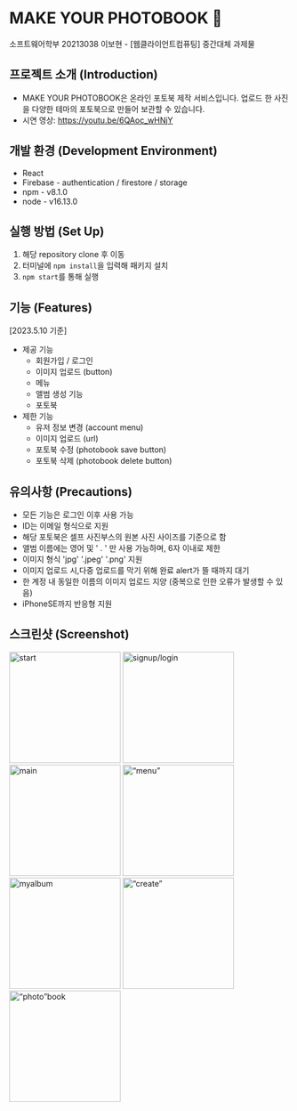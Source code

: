 # MAKE YOUR PHOTOBOOK 📸
소프트웨어학부 20213038 이보현 - [웹클라이언트컴퓨팅] 중간대체 과제물
## 프로젝트 소개 (Introduction)
- MAKE YOUR PHOTOBOOK은 온라인 포토북 제작 서비스입니다.
업로드 한 사진을 다양한 테마의 포토북으로 만들어 보관할 수 있습니다.
- 시연 영상: https://youtu.be/6QAoc_wHNjY


## 개발 환경 (Development Environment)
-  React
-  Firebase - authentication / firestore / storage
- npm - v8.1.0
- node - v16.13.0


## 실행 방법 (Set Up)
1.  해당 repository clone 후 이동
2. 터미널에 `npm install`을 입력해 패키지 설치
3.  `npm start`를 통해 실행

## 기능 (Features)
[2023.5.10 기준]
- 제공 기능
  * 회원가입 / 로그인
  * 이미지 업로드 (button)
  * 메뉴
  * 앨범 생성 기능
  * 포토북 
- 제한 기능
  * 유저 정보 변경 (account menu)
  * 이미지 업로드 (url)
  * 포토북 수정 (photobook save button)
  * 포토북 삭제 (photobook delete button)


## 유의사항 (Precautions)
- 모든 기능은 로그인 이후 사용 가능
- ID는 이메일 형식으로 지원
- 해당 포토북은 셀프 사진부스의 원본 사진 사이즈를 기준으로 함
- 앨범 이름에는 영어 및  ' . ' 만 사용 가능하며, 6자 이내로 제한
- 이미지 형식 'jpg' '.jpeg' '.png' 지원
- 이미지 업로드 시,다중 업로드를 막기 위해 완료 alert가 뜰 때까지 대기
- 한 계정 내 동일한 이름의 이미지 업로드 지양 (중복으로 인한 오류가 발생할 수 있음)
- iPhoneSE까지 반응형 지원


## 스크린샷 (Screenshot)
<div>
<img width="200" alt="start" src="https://github.com/250b/MakeYourPhotobook/assets/84188904/8e587776-4bf8-4af4-b683-2662b0c7d704">
<img width="200" alt="signup/login" src="https://github.com/250b/MakeYourPhotobook/assets/84188904/d1191d11-e9c1-45f3-8eb2-19b6d8317d8c">
<img width="200" alt="main" src="https://github.com/250b/MakeYourPhotobook/assets/84188904/524a28ba-e62c-4eb8-9524-9337ba41aa00">
<img width="200" alt=“menu” src="https://github.com/250b/MakeYourPhotobook/assets/84188904/5a6e3a8a-360d-45e1-bc94-6bfe27acc0f1">
<div>
<div/>
<img width="200" alt="myalbum" src="https://github.com/250b/MakeYourPhotobook/assets/84188904/5134fa06-5da9-45d8-ad30-0b7a0503bb99">
<img width="200" alt=“create” src="https://github.com/250b/MakeYourPhotobook/assets/84188904/fb110521-e825-47a5-90cc-9cdb394e4835">
<img width="200" alt=“photo”book src="https://github.com/250b/MakeYourPhotobook/assets/84188904/3046bb6f-8563-439c-9be7-1a98e42ed785">

<div/>


